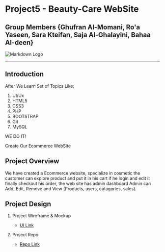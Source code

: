 # Project5 - Beauty-Care WebSite
## Group Members  {**Ghufran Al-Momani**, **Ro'a Yaseen**, **Sara Kteifan**, **Saja Al-Ghalayini**, **Bahaa Al-deen**}
![Markdown Logo](other/images/logo.png)

***
## Introduction
After We Learn Set of Topics Like:

1. UI/Ux
1. HTML5
1. CSS3
1. PHP
1. BOOTSTRAP
1. Git
1. MySQL

WE DO IT!

Create Our Ecommerce WebSite

## Project Overview

We have created a Ecommerce website, specialize in cosmetic the customer can explore product and put it in his cart if he login and edit it finally checkout his order, the web site has admin dashboard Admin can Add, Edit, Remove and View (Products, users, catagories, sales).

## Project Design

1. Project Wireframe & Mockup
   * [UI Link](https://www.figma.com/file/E0fWyZMNC0X8CYNKNO6BAO/Project-5?node-id=0%3A1)

1. Project Repo
   * [Repo Link](https://github.com/saja-alghalayini/cosmetics5)